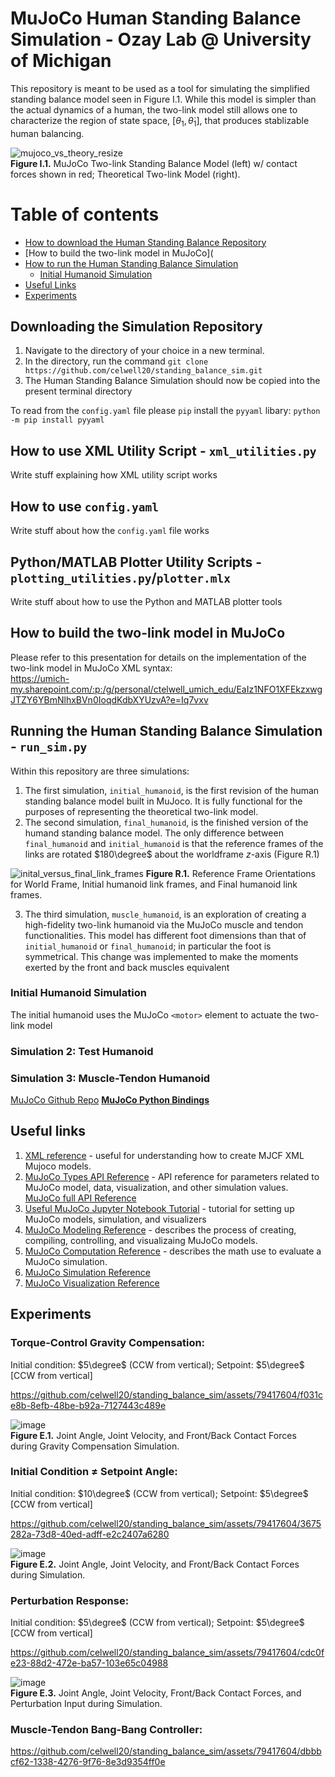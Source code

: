 # MuJoCo Human Standing Balance Simulation - Ozay Lab @ University of Michigan

This repository is meant to be used as a tool for simulating the simplified standing balance model seen in Figure I.1. While this model is simpler than the actual dynamics of a human, the two-link model still allows one to characterize the region of state space, $[\theta_1, \dot{\theta}_1]$, that produces stablizable human balancing.

![mujoco_vs_theory_resize](https://github.com/celwell20/standing_balance_sim/assets/79417604/3b26e5d5-4d15-470c-8215-d78d28e7ac9a) \
**Figure I.1.** MuJoCo Two-link Standing Balance Model (left) w/ contact forces shown in red; Theoretical Two-link Model (right).

Table of contents
=================
<!--ts-->

   * [How to download the Human Standing Balance Repository](#Downloading-the-Simulation-Repository)
   * [How to build the two-link model in MuJoCo](
   * [How to run the Human Standing Balance Simulation](#Running-the-Human-Standing-Balance-Simulation)
     * [Initial Humanoid Simulation](#Initial-Humanoid-Simulation)
   * [Useful Links](#Useful-links)
   * [Experiments](#Experiments)
<!--te-->

## Downloading the Simulation Repository

1. Navigate to the directory of your choice in a new terminal.
2. In the directory, run the command `git clone https://github.com/celwell20/standing_balance_sim.git`
3. The Human Standing Balance Simulation should now be copied into the present terminal directory

To read from the `config.yaml` file please `pip` install the `pyyaml` libary: `python -m pip install pyyaml`

## How to use XML Utility Script - `xml_utilities.py`

Write stuff explaining how XML utility script works

## How to use `config.yaml`

Write stuff about how the `config.yaml` file works

## Python/MATLAB Plotter Utility Scripts - `plotting_utilities.py`/`plotter.mlx`

Write stuff about how to use the Python and MATLAB plotter tools

## How to build the two-link model in MuJoCo

Please refer to this presentation for details on the implementation of the two-link model in MuJoCo XML syntax: \
https://umich-my.sharepoint.com/:p:/g/personal/ctelwell_umich_edu/EaIz1NFO1XFEkzxwgJTZY6YBmNlhxBVn0IoqdKdbXYUzvA?e=Iq7vxv

## Running the Human Standing Balance Simulation - `run_sim.py`

Within this repository are three simulations:
1. The first simulation, `initial_humanoid`, is the first revision of the human standing balance model built in MuJoco. It is fully functional for the purposes of representing the theoretical two-link model.
2. The second simulation, `final_humanoid`, is the finished version of the humand standing balance model. The only difference between `final_humanoid` and `initial_humanoid` is that the reference frames of the links are rotated $180\degree$ about the worldframe $z$-axis (Figure R.1)

![inital_versus_final_link_frames](https://github.com/celwell20/standing_balance_sim/assets/79417604/699ff693-4db3-4bdb-8308-65ea13b33858)
**Figure R.1.** Reference Frame Orientations for World Frame, Initial humanoid link frames, and Final humanoid link frames.

3. The third simulation, `muscle_humanoid`, is an exploration of creating a high-fidelity two-link humanoid via the MuJoCo muscle and tendon functionalities. This model has different foot dimensions than that of `initial_humanoid` or `final_humanoid`; in particular the foot is symmetrical. This change was implemented to make the moments exerted by the front and back muscles equivalent

### Initial Humanoid Simulation

The initial humanoid uses the MuJoCo `<motor>` element to actuate the two-link model

### Simulation 2: Test Humanoid

### Simulation 3: Muscle-Tendon Humanoid

[MuJoCo Github Repo](https://github.com/google-deepmind/mujoco?tab=readme-ov-file)
**[MuJoCo Python Bindings](https://mujoco.readthedocs.io/en/latest/python.html)**

## Useful links

1. [XML reference](https://mujoco.readthedocs.io/en/stable/XMLreference.html#body-geom) - useful for understanding how to create MJCF XML Mujoco models.
2. [MuJoCo Types API Reference](https://mujoco.readthedocs.io/en/stable/APIreference/APItypes.html#mjtsensor) - API reference for parameters related to MuJoCo model, data, visualization, and other simulation values.
      [MuJoCo full API Reference](https://mujoco.readthedocs.io/en/latest/APIreference/index.html) 
3. [Useful MuJoCo Jupyter Notebook Tutorial](https://colab.research.google.com/github/google-deepmind/mujoco/blob/main/python/tutorial.ipynb#scrollTo=Z6NDYJ8IOVt7) - tutorial for setting up MuJoCo models, simulation, and visualizers
4. [MuJoCo Modeling Reference](https://mujoco.readthedocs.io/en/stable/modeling.html) - describes the process of creating, compiling, controlling, and visualizaing MuJoCo models.
5. [MuJoCo Computation Reference](https://mujoco.readthedocs.io/en/latest/computation/index.html) - describes the math use to evaluate a MuJoCo simulation.
6. [MuJoCo Simulation Reference](https://mujoco.readthedocs.io/en/latest/programming/simulation.html#forward-dynamics)
7. [MuJoCo Visualization Reference](https://mujoco.readthedocs.io/en/latest/programming/visualization.html#rendering)



## Experiments

### Torque-Control Gravity Compensation:
Initial condition: $5\degree$ (CCW from vertical); Setpoint: $5\degree$ [CCW from vertical]

https://github.com/celwell20/standing_balance_sim/assets/79417604/f031ce8b-8efb-48be-b92a-7127443c489e

![image](https://github.com/celwell20/standing_balance_sim/assets/79417604/65c185e4-adf5-42de-b526-46e0be942999)\
**Figure E.1.** Joint Angle, Joint Velocity, and Front/Back Contact Forces during Gravity Compensation Simulation.

### Initial Condition $\neq$ Setpoint Angle:
Initial condition: $10\degree$ (CCW from vertical); Setpoint: $5\degree$ [CCW from vertical]

https://github.com/celwell20/standing_balance_sim/assets/79417604/3675282a-73d8-40ed-adff-e2c2407a6280

![image](https://github.com/celwell20/standing_balance_sim/assets/79417604/6d21722c-3071-40f3-8296-35888deb0f3e)\
**Figure E.2.** Joint Angle, Joint Velocity, and Front/Back Contact Forces during Simulation.

### Perturbation Response:

Initial condition: $5\degree$ (CCW from vertical); Setpoint: $5\degree$ [CCW from vertical]

https://github.com/celwell20/standing_balance_sim/assets/79417604/cdc0fe23-88d2-472e-ba57-103e65c04988

![image](https://github.com/celwell20/standing_balance_sim/assets/79417604/8d83e709-1281-4722-9ac1-62b554dac016)\
**Figure E.3.** Joint Angle, Joint Velocity, Front/Back Contact Forces, and Perturbation Input during Simulation.

### Muscle-Tendon Bang-Bang Controller:

https://github.com/celwell20/standing_balance_sim/assets/79417604/dbbbcf62-1338-4276-9f76-8e3d9354ff0e
